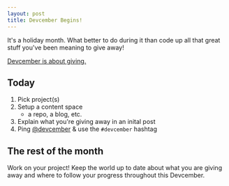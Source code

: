 ```yaml
---
layout: post
title: Devcember Begins!
---
```


It's a holiday month. What better to do during it than code up all that
great stuff you've been meaning to give away!

[Devcember is about giving.](/about)

## Today

1. Pick project(s)
2. Setup a content space
   * a repo, a blog, etc.
3. Explain what you're giving away in an inital post
4. Ping [@devcember](http://twitter.com/devcember) & use the `#devcember` hashtag

## The rest of the month

Work on your project! Keep the world up to date about what you are giving away
and where to follow your progress throughout this Devcember.
